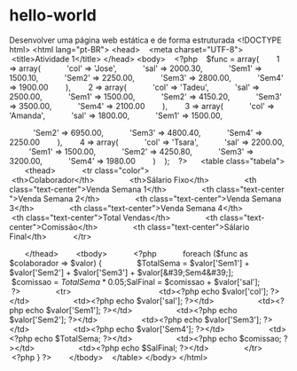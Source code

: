 # hello-world
Desenvolver uma página web estática e de forma estruturada
&lt;!DOCTYPE html&gt;
&lt;html lang=&quot;pt-BR&quot;&gt;
&lt;head&gt;
   &lt;meta charset=&quot;UTF-8&quot;&gt;
   &lt;title&gt;Atividade 1&lt;/title&gt;
&lt;/head&gt;
&lt;body&gt;
   &lt;?php
   $func = array(
       1 =&gt; array(
           &#39;col&#39; =&gt; &#39;Jose&#39;,
           &#39;sal&#39; =&gt; 2000.30,
           &#39;Sem1&#39; =&gt; 1500.10,
           &#39;Sem2&#39; =&gt; 2250.00,
           &#39;Sem3&#39; =&gt; 2800.00,
           &#39;Sem4&#39; =&gt; 1900.00
       ),
       2 =&gt; array(
           &#39;col&#39; =&gt; &#39;Tadeu&#39;,
           &#39;sal&#39; =&gt; 2500.00,
           &#39;Sem1&#39; =&gt; 1500.00,
           &#39;Sem2&#39; =&gt; 4150.20,
           &#39;Sem3&#39; =&gt; 3500.00,
           &#39;Sem4&#39; =&gt; 2100.00
       ),
       3 =&gt; array(
           &#39;col&#39; =&gt; &#39;Amanda&#39;,
           &#39;sal&#39; =&gt; 1800.00,
           &#39;Sem1&#39; =&gt; 1500.00,

           &#39;Sem2&#39; =&gt; 6950.00,
           &#39;Sem3&#39; =&gt; 4800.40,
           &#39;Sem4&#39; =&gt; 2250.00
       ),
       4 =&gt; array(
           &#39;col&#39; =&gt; &#39;Tsara&#39;,
           &#39;sal&#39; =&gt; 2200.00,
           &#39;Sem1&#39; =&gt; 1500.00,
           &#39;Sem2&#39; =&gt; 4250.80,
           &#39;Sem3&#39; =&gt; 3200.00,
           &#39;Sem4&#39; =&gt; 1980.00
       )
   );
   ?&gt;
 
   &lt;table class=&quot;tabela&quot;&gt;
       &lt;thead&gt;
           &lt;tr class=&quot;color&quot;&gt;
               
               &lt;th&gt;Colaborador&lt;/th&gt;
               &lt;th&gt;Sálario Fixo&lt;/th&gt;
               &lt;th class=&quot;text-center&quot;&gt;Venda Semana 1&lt;/th&gt;
               &lt;th class=&quot;text-center &quot;&gt;Venda Semana 2&lt;/th&gt;
               &lt;th class=&quot;text-center&quot;&gt;Venda Semana 3&lt;/th&gt;
               &lt;th class=&quot;text-center&quot;&gt;Venda Semana 4&lt;/th&gt;
               &lt;th class=&quot;text-center&quot;&gt;Total Vendas&lt;/th&gt;
               &lt;th class=&quot;text-center&quot;&gt;Comissão&lt;/th&gt;
               &lt;th class=&quot;text-center&quot;&gt;Sálario Final&lt;/th&gt;
           &lt;/tr&gt;

       &lt;/thead&gt;
       &lt;tbody&gt;
           &lt;?php
           foreach ($func as $colaborador =&gt; $valor) {
               $TotalSema = $valor[&#39;Sem1&#39;] + $valor[&#39;Sem2&#39;] +
$valor[&#39;Sem3&#39;] + $valor[&#39;Sem4&#39;];
               $comissao = $TotalSema * 0.05;
               $SalFinal = $comissao + $valor[&#39;sal&#39;];
           ?&gt;
               &lt;tr&gt;
                   
                   &lt;td&gt;&lt;?php echo $valor[&#39;col&#39;]; ?&gt;&lt;/td&gt;
                   &lt;td&gt;&lt;?php echo $valor[&#39;sal&#39;]; ?&gt;&lt;/td&gt;
                   &lt;td&gt;&lt;?php echo $valor[&#39;Sem1&#39;]; ?&gt;&lt;/td&gt;
                   &lt;td&gt;&lt;?php echo $valor[&#39;Sem2&#39;]; ?&gt;&lt;/td&gt;
                   &lt;td&gt;&lt;?php echo $valor[&#39;Sem3&#39;]; ?&gt;&lt;/td&gt;
                   &lt;td&gt;&lt;?php echo $valor[&#39;Sem4&#39;]; ?&gt;&lt;/td&gt;
                   &lt;td&gt;&lt;?php echo $TotalSema; ?&gt;&lt;/td&gt;
                   &lt;td&gt;&lt;?php echo $comissao; ?&gt;&lt;/td&gt;
                   &lt;td&gt;&lt;?php echo $SalFinal; ?&gt;&lt;/td&gt;
               &lt;/tr&gt;
           &lt;?php } ?&gt;
       &lt;/tbody&gt;
   &lt;/table&gt;
&lt;/body&gt;
&lt;/html&gt;
